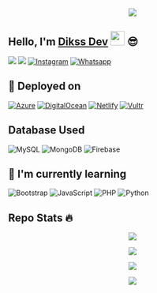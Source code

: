 <h1 align="center">
  <a href="https://git.io/typing-svg">
    <img src="https://readme-typing-svg.herokuapp.com?color=%2340A597&size=30&width=800&lines=Hello,+i'm+Diks+Offc.+16+YO;i'am+a+web,mobile+and+bot+developer">
  </a>
</h1>

## Hello, I'm [Dikss Dev](https://web.dikssoffc.xyz) <img src="https://github.com/TheDudeThatCode/TheDudeThatCode/blob/master/Assets/Hi.gif" width="29px"> :sunglasses:
[<img src="https://img.shields.io/badge/Website-dikss.offc-orange">](https://www.amirull.dev)
[<img src="https://img.shields.io/badge/Email-support@dikssoffc.xyz-purple">](mailto:support@dikssoffc.xyz)
<a href="https://www.instagram.com/dittajabg" target="_blank"><img src="https://img.shields.io/badge/Instagram-%23E4405F.svg?&style=flat-square&logo=instagram&logoColor=white" alt="Instagram"></a>
<a href="https://wa.me/6282322129168" target="_blank"><img src="https://img.shields.io/badge/Whatsapp-%808080.svg?&style=flat-square&logo=Whatsapp&logoColor=white" alt="Whatsapp"></a>

## :rocket: Deployed on
<p align="left">
  <a href="https://azure.microsoft.com/" target="_blank"><img src="https://img.shields.io/badge/Azure-%23007ACC.svg?&style=for-the-badge&logo=azure&logoColor=white" alt="Azure"></a>
  <a href="https://www.digitalocean.com/" target="_blank"><img src="https://img.shields.io/badge/DigitalOcean-%2325A0DF.svg?&style=for-the-badge&logo=digitalocean&logoColor=white" alt="DigitalOcean"></a>
  <a href="https://www.netlify.com/" target="_blank"><img src="https://img.shields.io/badge/Netlify-%2300A95C.svg?&style=for-the-badge&logo=netlify&logoColor=white" alt="Netlify"></a>
  <a href="https://www.vultr.com/" target="_blank"><img src="https://img.shields.io/badge/Vultr-%230000FF.svg?&style=for-the-badge&logo=vultr&logoColor=white" alt="Vultr"></a>
</p>

## Database Used
![MySQL](https://img.shields.io/badge/MySQL-4479A1?style=for-the-badge&logo=mysql&logoColor=white)
![MongoDB](https://img.shields.io/badge/MongoDB-47A248?style=for-the-badge&logo=mongodb&logoColor=white)
![Firebase](https://img.shields.io/badge/Firebase-FFCA28?style=for-the-badge&logo=firebase&logoColor=black)

## :page_with_curl: I'm currently learning

<p align="left">
  <img src="https://img.shields.io/badge/Bootstrap-7952B3?style=for-the-badge&logo=bootstrap&logoColor=white" alt="Bootstrap">
  <img src="https://img.shields.io/badge/JavaScript-%23323330.svg?style=for-the-badge&logo=javascript&logoColor=%23F7DF1E" alt="JavaScript">
  <img src="https://img.shields.io/badge/PHP-777BB4?style=for-the-badge&logo=php&logoColor=white" alt="PHP">
  <img src="https://img.shields.io/badge/Python-3776AB?style=for-the-badge&logo=python&logoColor=white" alt="Python">
</p>

## Repo Stats 🔥
<p align="center">
  <a href="https://github.com/RofanHyzer"><img src="https://github-readme-stats.vercel.app/api?username=RofanHyzer&theme=tokyonight&show_icons=true" /></a>
</p>

<p align="center">
  <a href="https://github.com/RofanHyzer"><img src="https://github-readme-streak-stats.herokuapp.com?user=RofanHyzer&theme=tokyonight&hide_border=false&properties=background&border=%239611C5FF" /></a>
</p>
  
<p align="center">
  <a href="https://github.com/RofanHyzer"><img src="https://github-readme-stats.vercel.app/api/top-langs?username=RofanHyzer&theme=tokyonight&layout=compact" /></a>
</p>
  
<p align="center">
  <a href="https://github.com/RofanHyzer"><img src="https://github-profile-trophy.vercel.app/?username=RofanHyzer&theme=radical&margin-w=20&no-bg=true&no-frame=false" /></a>
</p>
